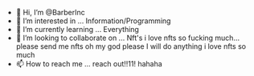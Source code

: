 - 👋 Hi, I’m @BarberInc
- 👀 I’m interested in ... Information/Programming
- 🌱 I’m currently learning ... Everything
- 💞️ I’m looking to collaborate on ... Nft's i love nfts so fucking much... please send me nfts oh my god please I will do anything i love nfts so much
- 📫 How to reach me ... reach out!!11! hahaha

<!---
BarberInc/BarberInc is a ✨ special ✨ repository because its `README.md` (this file) appears on your GitHub profile.
You can click the Preview link to take a look at your changes.
--->
